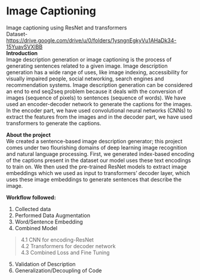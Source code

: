 # Image Captioning
Image captioning using ResNet and transformers <br>
Dataset-https://drive.google.com/drive/u/0/folders/1ysngnEgkyVu1AHaDk34-15YuavSVXIBB <br>
**Introduction** <br>
Image description generation or image captioning is the process of generating sentences related to a given image. Image description generation has a wide range of uses, like image indexing, accessibility for visually impaired people, social networking, search engines and recommendation systems. Image description generation can be considered an end to end seq2seq problem because it deals with the conversion of images (sequence of pixels) to sentences (sequence of words). We have used an encoder-decoder network to generate the captions for the images. In the encoder part, we have used convolutional neural networks (CNNs) to extract the features from the images and in the decoder part, we have used transformers to generate the captions.<br>

**About the project** <br>
We created a sentence-based image description generator; this project comes under two flourishing domains of deep learning image recognition and natural language processing. First, we generated index-based encoding of the captions present in the dataset our model uses these text encodings to train on. We then used the pre-trained ResNet models to extract image embeddings which we used as input to transformers’ decoder layer, which uses these image embeddings to generate sentences that describe the image. <br>


**Workflow followed:**
1. Collected data
2. Performed Data Augmentation
3. Word/Sentence Embedding
4. Combined Model
> 4.1 CNN for encoding-ResNet <br>
> 4.2 Transformers for decoder network <br>
> 4.3 Combined Loss and Fine Tuning <br>
5. Validation of Description
6. Generalization/Decoupling of Code
